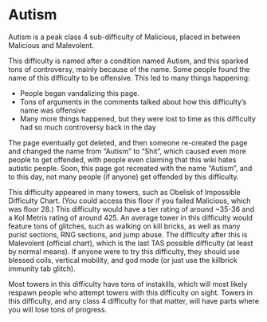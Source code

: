 # Autism

Autism is a peak class 4 sub-difficulty of Malicious, placed in between Malicious and Malevolent.

This difficulty is named after a condition named Autism, and this sparked tons of controversy, mainly because of the name. Some people found the name of this difficulty to be offensive. This led to many things happening:

- People began vandalizing this page.
- Tons of arguments in the comments talked about how this difficulty’s name was offensive
- Many more things happened, but they were lost to time as this difficulty had so much controversy back in the day

The page eventually got deleted, and then someone re-created the page and changed the name from “Autism” to “Shit”, which caused even more people to get offended, with people even claiming that this wiki hates autistic people. Soon, this page got recreated with the name “Autism”, and to this day, not many people (if anyone) get offended by this difficulty.

This difficulty appeared in many towers, such as Obelisk of Impossible Difficulty Chart. (You could access this floor if you failed Malicious, which was floor 28.) This difficulty would have a tier rating of around ~35-36 and a Kol Metris rating of around 425. An average tower in this difficulty would feature tons of glitches, such as walking on kill bricks, as well as many purist sections, RNG sections, and jump abuse. The difficulty after this is Malevolent (official chart), which is the last TAS possible difficulty (at least by normal means). If anyone were to try this difficulty, they should use blessed coils, vertical mobility, and god mode (or just use the killbrick immunity tab glitch).

Most towers in this difficulty have tons of instakills, which will most likely respawn people who attempt towers with this difficulty on sight. Towers in this difficulty, and any class 4 difficulty for that matter, will have parts where you will lose tons of progress.